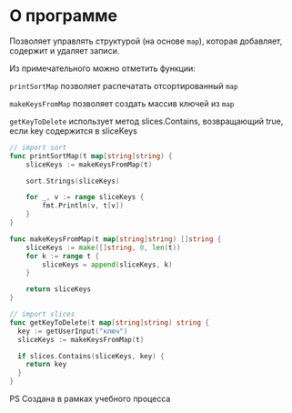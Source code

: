 # О программе

Позволяет управлять структурой (на основе `map`), которая добавляет, содержит и удаляет записи.

Из примечательного можно отметить функции:

`printSortMap` позволяет распечатать отсортированный `map`

`makeKeysFromMap` позволяет создать массив ключей из `map`

`getKeyToDelete` использует метод slices.Contains, возвращающий true, если key содержится в sliceKeys

```go
// import sort
func printSortMap(t map[string]string) {
	sliceKeys := makeKeysFromMap(t)

	sort.Strings(sliceKeys)

	for _, v := range sliceKeys {
		fmt.Println(v, t[v])
	}
}

func makeKeysFromMap(t map[string]string) []string {
	sliceKeys := make([]string, 0, len(t))
	for k := range t {
		sliceKeys = append(sliceKeys, k)
	}

	return sliceKeys
}

// import slices
func getKeyToDelete(t map[string]string) string {
  key := getUserInput("ключ")
  sliceKeys := makeKeysFromMap(t)

  if slices.Contains(sliceKeys, key) {
    return key
  }
}
```

PS Создана в рамках учебного процесса